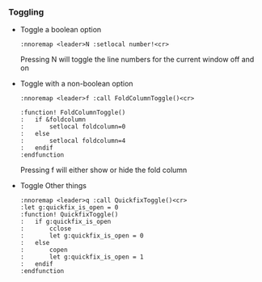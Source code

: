 ### Toggling

* Toggle a boolean option

    ```vim
    :nnoremap <leader>N :setlocal number!<cr>
    ```

    Pressing <leader>N will toggle the line numbers for the current window off
and on

* Toggle with a non-boolean option

    ```vim
    :nnoremap <leader>f :call FoldColumnToggle()<cr>

    :function! FoldColumnToggle()
    :   if &foldcolumn
    :       setlocal foldcolumn=0
    :   else
    :       setlocal foldcolumn=4
    :   endif
    :endfunction
    ```
    
    Pressing <leader>f will either show or hide the fold column

* Toggle Other things

    ```vim
    :nnoremap <leader>q :call QuickfixToggle()<cr>
    :let g:quickfix_is_open = 0
    :function! QuickfixToggle()
    :   if g:quickfix_is_open
    :       cclose
    :       let g:quickfix_is_open = 0
    :   else
    :       copen
    :       let g:quickfix_is_open = 1
    :   endif
    :endfunction

    

